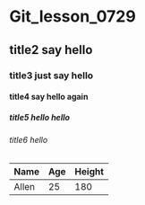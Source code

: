 # Git_lesson_0729
## title2 say hello
### title3 just say hello
#### title4 say hello again
##### title5 hello hello
###### title6 hello

Name | Age | Height
------|------|------
Allen | 25 | 180

